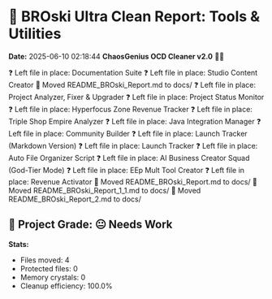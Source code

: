 # 🧹 BROski Ultra Clean Report: Tools & Utilities
**Date:** 2025-06-10 02:18:44
**ChaosGenius OCD Cleaner v2.0** 🧠💜

❓ Left file in place: Documentation Suite
❓ Left file in place: Studio Content Creator
📁 Moved README_BROski_Report.md to docs/
❓ Left file in place: Project Analyzer, Fixer & Upgrader
❓ Left file in place: Project Status Monitor
❓ Left file in place: Hyperfocus Zone Revenue Tracker
❓ Left file in place: Triple Shop Empire Analyzer
❓ Left file in place: Java Integration Manager
❓ Left file in place: Community Builder
❓ Left file in place: Launch Tracker (Markdown Version)
❓ Left file in place: Launch Tracker
❓ Left file in place: Auto File Organizer Script
❓ Left file in place: AI Business Creator Squad (God-Tier Mode)
❓ Left file in place: EEp Mult Tool Creator
❓ Left file in place: Revenue Activator
📁 Moved README_BROski_Report.md to docs/
📁 Moved README_BROski_Report_1_1.md to docs/
📁 Moved README_BROski_Report_2.md to docs/

## 🧠 Project Grade: 😐 Needs Work
**Stats:**
- Files moved: 4
- Protected files: 0
- Memory crystals: 0
- Cleanup efficiency: 100.0%